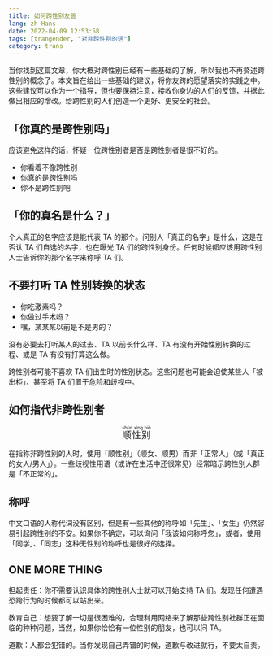 ```yaml
---
title: 如何跨性别友善
lang: zh-Hans
date: 2022-04-09 12:53:58
tags: [trangender, "对非跨性别的话"]
category: trans
---
```


当你找到这篇文章，你大概对跨性别已经有一些基础的了解，所以我也不再赘述跨性别的概念了。本文旨在给出一些基础的建议，将你友跨的愿望落实的实践之中。这些建议可以作为一个指导，但也要保持注意，接收你身边的人们的反馈，并据此做出相应的增改。给跨性别的人们创造一个更好、更安全的社会。

<!--more-->

## 「你真的是跨性别吗」

应该避免这样的话，怀疑一位跨性别者是否是跨性别者是很不好的。

- 你看着不像跨性别
- 你真的是跨性别吗
- 你不是跨性别吧

## 「你的真名是什么？」

个人真正的名字应该是能代表 TA 的那个。问别人「真正的名字」是什么，这是在否认 TA 们自选的名字，也在曝光 TA 们的跨性别身份。任何时候都应该用跨性别人士告诉你的那个名字来称呼 TA 们。

## 不要打听 TA 性别转换的状态

- 你吃激素吗？
- 你做过手术吗？
- 嘿，某某某以前是不是男的？

没有必要去打听某人的过去、TA 以前长什么样、TA 有没有开始性别转换的过程、或是 TA 有没有打算这么做。

跨性别者可能不喜欢 TA 们出生时的性别状态。这些问题也可能会迫使某些人「被出柜」、甚至将 TA 们置于危险和歧视中。

## 如何指代非跨性别者

<center><ruby style="font-size: large;">顺性别<rp>(</rp><rt>shùn xìng bié</rt><rp>)</rp></ruby></center>

在指称非跨性别的人时，使用「顺性别」（顺女、顺男）而非「正常人」（或「真正的女人/男人」）。一些歧视性用语（或许在生活中还很常见）经常暗示跨性别人群是「不正常的」。

## 称呼

中文口语的人称代词没有区别，但是有一些其他的称呼如「先生」、「女生」仍然容易引起跨性别的不安。如果你不确定，可以询问「我该如何称呼您」，或者，使用「同学」、「同志」这种无性别的称呼也是很好的选择。

## ONE MORE THING

担起责任：你不需要认识具体的跨性别人士就可以开始支持 TA 们。发现任何遭遇恐跨行为的时候都可以站出来。

教育自己：想要了解一切是很困难的，合理利用网络来了解那些跨性别社群正在面临的种种问题，当然，如果你恰恰有一位性别的朋友，也可以问 TA。

道歉：人都会犯错的。当你发现自己弄错的时候，道歉与改进就行，不要太自责。
